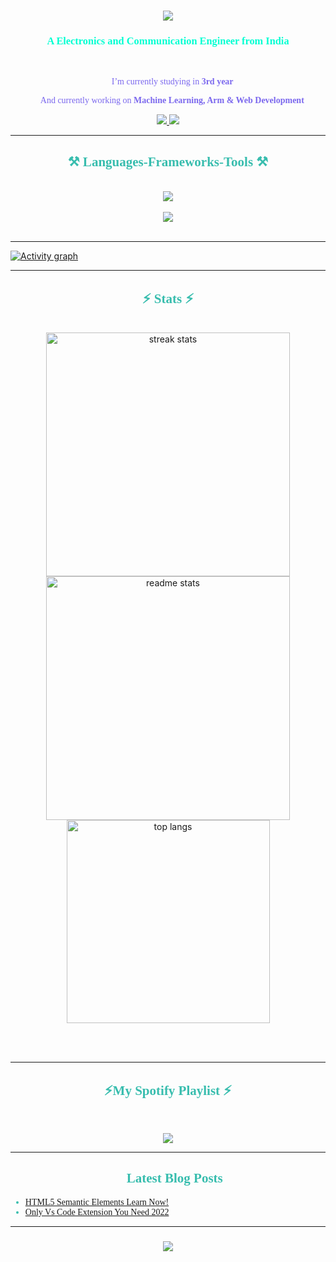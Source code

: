 <!-- <img align="right" src="https://visitor-badge.laobi.icu/badge?page_id=NaveenGumaste.NaveenGumaste" /> -->
<h1 align="center">
    <img src="https://readme-typing-svg.herokuapp.com/?font=Righteous&size=35&center=true&vCenter=true&width=500&height=70&duration=3000&color=A467F7&lines=Hi+There!+👋;+I'm+Naveen+Gumaste!;" />
</h1>

<h3 align="center" style="font-family:'Roboto Mono';color:#00ffd2">A Electronics and Communication Engineer from India</h3>

<br/>

<div align="center" style="font-family:'JetBrains Mono';color:MediumSlateBlue" >
 
 🔭 I’m currently studying in **3rd year**
 
 🌱 And currently working on **Machine Learning, Arm & Web Development**
 
 </div>
 
<div align="center" > 
  <a href="mailto:ngumaste03@gmail.com">
    <img src="https://img.shields.io/badge/Gmail-333333?style=for-the-badge&logo=gmail&logoColor=red" />
  </a>
  <a href="https://linkedin.com/in/naveenkumar-gumaste" target="_blank">
    <img src="https://img.shields.io/badge/LinkedIn-0077B5?style=for-the-badge&logo=linkedin&logoColor=white" target="_blank" />
  </a>
  <!-- <a href="https://salesp07.github.io" target="_blank">
     <img src="https://img.shields.io/badge/Portfolio-FF5722?style=for-the-badge&logo=todoist&logoColor=white" target="_blank" /> sqlite, safari, google-chrome are other good icon options -->
  </a>
</div>

 <hr/>
 
<h2 align="center" style="font-family:'jetBrains Mono';color:#38BDAE">⚒️ Languages-Frameworks-Tools ⚒️</h2>
<br/>
<div align="center">
    <img src="https://skillicons.dev/icons?i=nodejs,github,python,javascript,c,linux,lua" /><br><br>
    <img src="https://skillicons.dev/icons?i=azure,bootstrap,mysql,html,css,git,vscode,netlify,raspberrypi" />
</div>

<br/>
<hr/>
 
[![Activity graph](https://github-readme-activity-graph.vercel.app/graph?username=NaveenGumaste&theme=github-dark-dimmed&custom_title=Naveen's%20Activity%20Graph&hide_border=true)](https://github.com/ashutosh00710/github-readme-activity-graph)

<hr/>

<h2 align="center" style="font-family:'JetBrains Mono';color:#38BDAE" >⚡ Stats ⚡</h2>
<br>
<div align=center>
  <img width=390 src="https://streak-stats.demolab.com/?user=NaveenGumaste&count_private=true&theme=tokyonight&border_radius=10" alt="streak stats"/><img width=390 src="https://github-readme-stats-salesp07.vercel.app/api?username=NaveenGumaste&count_private=true&show_icons=true&theme=tokyonight&rank_icon=github&border_radius=10" alt="readme stats" /><br>
  <img width=325 align="center" src="https://github-readme-stats-salesp07.vercel.app/api/top-langs/?username=NaveenGumaste&hide=HTML&langs_count=8&layout=compact&theme=tokyonight&border_radius=10&size_weight=0.5&count_weight=0.5&exclude_repo=github-readme-stats" alt="top langs" />
</div>

<br/><br/>
<hr/>

<h2 align="center" style="font-family:'JetBrains Mono';color:#38BDAE" >⚡My Spotify Playlist ⚡</h2>
<br>
<p align="center">
  <img src="https://spotify-recently-played-readme.vercel.app/api?user=31posslgzomhnuu3qvgbzqgfx4vq&count=5">
</p>
<hr/>

<h2 align="center" style="font-family:'JetBrains Mono';color:#38BDAE" >📕 Latest Blog Posts </h2>

<div align="left" style="font-family:'JetBrains Mono';color:#38BDAE">

- [HTML5 Semantic Elements Learn Now!](https://medium.com/@Cynos/html5-semantic-elements-learn-now-9a3547f1b779)
- [Only Vs Code Extension You Need 2022](https://medium.com/@Cynos/only-vs-code-extension-you-need-2022-a8225d1e6354)
</div>
<hr/>
<h3 align="center">
    <img src="https://readme-typing-svg.herokuapp.com/?font=Righteous&size=25&center=true&vCenter=true&width=500&height=70&duration=4000&color=A467F7&lines=Thanks+for+visiting!+✌️">
</h3>

<br/>

